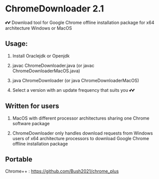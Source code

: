 # ChromeDownloader 2.1
💕💕 Download tool for Google Chrome offline installation package for x64 architecture Windows or MacOS



## Usage:


1. Install Oraclejdk or Openjdk

2. javac ChromeDownloader.java (or javac ChromeDownloaderMacOS.java)

3. java ChromeDownloader (or java ChromeDownloaderMacOS)

4. Select a version with an update frequency that suits you 💕💕

## Written for users


1. MacOS with different processor architectures sharing one Chrome software package

2. ChromeDownloader only handles download requests from Windows users of x64 architecture processors to download Google Chrome offline installation package


## Portable  

Chrome++ : https://github.com/Bush2021/chrome_plus
